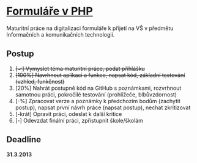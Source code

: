[Formuláře v PHP](http://dvorapa.github.io/Formulare-v-PHP)
===============

Maturitní práce na digitalizaci formuláře k přijetí na VŠ v předmětu Informačních a komunikačních technologií.

Postup
------

1. ~~[✓] Vymyslet téma maturitní práce, podat příhlášku~~
1. ~~[100%] Navrhnout aplikaci a funkce, napsat kód, základní testování (vzhled, funkčnost)~~
2. [20%] Nahrát postupně kód na GitHub s poznámkami, rozvrhnout samotnou práci, pokročilé testování (prohlížeče, blbůvzdornost)
3. [-%] Zpracovat verze a poznámky k předchozím bodům (zachytit postup), napsat první návrh práce (napsat postup), nechat zkritizovat
4. [-krát] Opravit práci, odeslat k další kritice
5. [-] Odevzdat finální práci, zpřístupnit škole/školám

Deadline
--------

**31.3.2013**